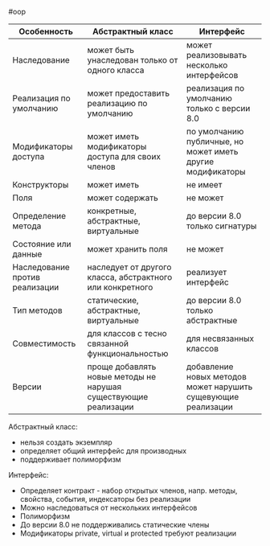 #oop

| Особенность                    | Абстрактный класс                                               | Интерфейс                                                     |
| ------------------------------ | --------------------------------------------------------------- | ------------------------------------------------------------- |
| Наследование                   | может быть унаследован только от одного класса                  | может реализовывать несколько интерфейсов                     |
| Реализация по умолчанию        | может предоставить реализацию по умолчанию                      | реализация по умолчанию только с версии 8.0                   |
| Модификаторы доступа           | может иметь модификаторы доступа для своих членов               | по умолчанию публичные, но может иметь другие модификаторы    |
| Конструкторы                   | может иметь                                                     | не имеет                                                      |
| Поля                           | может содержать                                                 | не может                                                      |
| Определение метода             | конкретные, абстрактные, виртуальные                            | до версии 8.0 только сигнатуры                                |
| Состояние или данные           | может хранить поля                                              | не может                                                      |
| Наследование против реализации | наследует от другого класса, абстрактного или конкретного       | реализует интерфейс                                           |
| Тип методов                    | статические, абстрактные, виртуальные                           | до версии 8.0 только абстрактные                              |
| Совместимость                  | для классов с тесно связанной функциональностью                 | для несвязанных классов                                       |
| Версии                         | проще добавлять новые методы не нарушая существующие реализации | добавление новых методов может нарушить сущевующие реализации |

Абстрактный класс:
- нельзя создать экземпляр
- определяет общий интерфейс для производных
- поддерживает полиморфизм

Интерфейс:
- Определяет контракт - набор открытых членов, напр. методы, свойства, события, индексаторы без реализации
- Можно наследоваться от нескольких интерфейсов
- Полиморфизм
- До версии 8.0 не поддерживались статические члены
- Модификаторы private, virtual и protected требуют реализации
